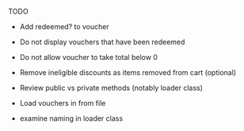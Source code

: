 TODO

- Add redeemed? to voucher
- Do not display vouchers that have been redeemed
- Do not allow voucher to take total below 0
- Remove ineligible discounts as items removed from cart (optional)

- Review public vs private methods (notably loader class)
- Load vouchers in from file
- examine naming in loader class

